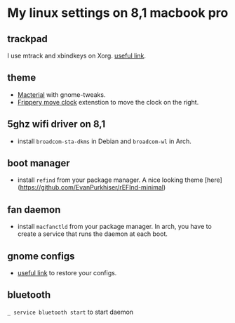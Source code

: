 # My linux settings on 8,1 macbook pro

## trackpad

I use mtrack and xbindkeys on Xorg. [useful link](https://int3ractive.com/2018/09/make-the-best-of-MacBook-touchpad-on-Ubuntu.html).

## theme

- [Macterial](https://www.gnome-look.org/p/1248255/) with gnome-tweaks.
- [Frippery move clock](https://extensions.gnome.org/extension/2/move-clock/) extenstion to move the clock on the right.

## 5ghz wifi driver on 8,1

- install `broadcom-sta-dkms` in Debian and `broadcom-wl` in Arch.

## boot manager

- install `refind` from your package manager. A nice looking theme [here] (https://github.com/EvanPurkhiser/rEFInd-minimal)

## fan daemon

- install `macfanctld` from your package manager. In arch, you have to create a service that runs the daemon at each boot.

## gnome configs

- [useful link](https://gist.github.com/reavon/0bbe99150810baa5623e5f601aa93afc) to restore your configs.

## bluetooth

`_ service bluetooth start` to start daemon

